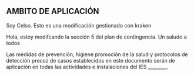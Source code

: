 ## AMBITO DE APLICACIÓN

Soy Celso.
Esto es una modificación gestionado con kraken.


Hola, estoy modifcando la sección 5 del plan de contingencia.
Un saludo a todos

Las medidas de prevención, higiene promoción de la salud y protocolos
de detección precoz de casos establecidos en este documento serán de
aplicación en todas las actividades e instalaciones del IES
\_\_\_\_\_\_\_\_.

 
